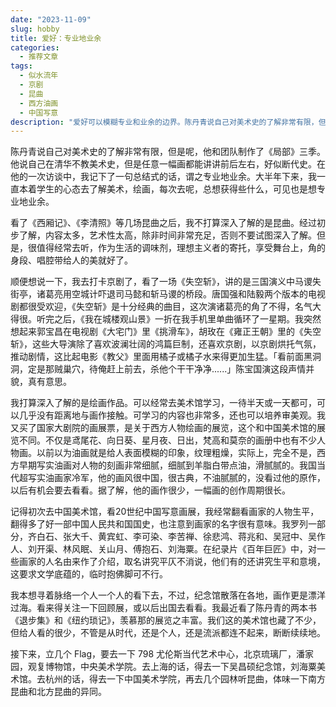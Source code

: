 ```yaml
---
date: "2023-11-09"
slug: hobby
title: 爱好：专业地业余
categories:
  - 推荐文章
tags:
  - 似水流年
  - 京剧
  - 昆曲
  - 西方油画
  - 中国写意
description: "爱好可以模糊专业和业余的边界。陈丹青说自己对美术史的了解非常有限，但是呢，他和团队制作了《局部》三季。他说自己在清华不教美术史，但是任意一幅画都能讲讲前后左右，好似断代史。在他的一次访谈中，我记下了一句总结式的话，谓之专业地业余。大半年下来，我一直本着学生的心态去了解美术，绘画，每次去呢，总想获得些什么，可见也是想专业地业余。"
---
```


陈丹青说自己对美术史的了解非常有限，但是呢，他和团队制作了《局部》三季。他说自己在清华不教美术史，但是任意一幅画都能讲讲前后左右，好似断代史。在他的一次访谈中，我记下了一句总结式的话，谓之专业地业余。大半年下来，我一直本着学生的心态去了解美术，绘画，每次去呢，总想获得些什么，可见也是想专业地业余。

看了《西厢记》、《李清照》等几场昆曲之后，我不打算深入了解的是昆曲。经过初步了解，内容太多，艺术性太高，除非时间非常充足，否则不要试图深入了解。但是，很值得经常去听，作为生活的调味剂，理想主义者的寄托，享受舞台上，角的身段、唱腔带给人的美就好了。

顺便想说一下，我去打卡京剧了，看了一场《失空斩》，讲的是三国演义中马谡失街亭，诸葛亮用空城计吓退司马懿和斩马谡的桥段。唐国强和陆毅两个版本的电视剧都很受欢迎，《失空斩》是十分经典的曲目，这次演诸葛亮的角了不得，名气大得很。听完之后，《我在城楼观山景》一折在我手机里单曲循环了一星期。我突然想起来郭宝昌在电视剧《大宅门》里《挑滑车》，胡玫在《雍正王朝》里的《失空斩》，这些大导演除了喜欢波澜壮阔的鸿篇巨制，还喜欢京剧，以京剧烘托气氛，推动剧情，这比起电影《教父》里面用橘子或橘子水来得更加生猛。「看前面黑洞洞，定是那贼巢穴，待俺赶上前去，杀他个干干净净......」陈宝国演这段声情并貌，真有意思。

我打算深入了解的是绘画作品。可以经常去美术馆学习，一待半天或一天都可，可以几乎没有距离地与画作接触。可学习的内容也非常多，还也可以培养审美观。我又买了国家大剧院的画展票，是关于西方人物绘画的展览，这个和中国美术馆的展览不同。不仅是鸢尾花、向日葵、星月夜、日出，梵高和莫奈的画册中也有不少人物画。以前以为油画就是给人表面模糊的印象，纹理粗燥，实际上，完全不是，西方早期写实油画对人物的刻画非常细腻，细腻到羊脂白带点油，滑腻腻的。我国当代超写实油画家冷军，他的画风很中国，很古典，不油腻腻的，没看过他的原作，以后有机会要去看看。据了解，他的画作很少，一幅画的创作周期很长。

记得初次去中国美术馆，看20世纪中国写意画展，我经常翻看画家的人物生平，翻得多了好一部中国人民共和国国史，也注意到画家的名字很有意味。我罗列一部分，齐白石、张大千、黄宾虹、李可染、李苦禅、徐悲鸿、蒋兆和、吴冠中、吴作人、刘开渠、林风眠、关山月、傅抱石、刘海粟。在纪录片《百年巨匠》中，对一些画家的人名由来作了介绍，取名讲究平仄不消说，他们有的还讲究生平和意境，这要求文学底蕴的，临时抱佛脚可不行。

我本想寻着脉络一个人一个人的看下去，不过，纪念馆散落在各地，画作更是漂洋过海。看来得关注一下回顾展，或以后出国去看看。我最近看了陈丹青的两本书《退步集》和《纽约琐记》，羡慕那的展览之丰富。我们这的美术馆也藏了不少，但给人看的很少，不管是从时代，还是个人，还是流派都连不起来，断断续续地。

接下来，立几个 Flag，要去一下 798 尤伦斯当代艺术中心，北京琉璃厂，潘家园，观复博物馆，中央美术学院。去上海的话，得去一下吴昌硕纪念馆，刘海粟美术馆。去杭州的话，得去一下中国美术学院，再去几个园林听昆曲，体味一下南方昆曲和北方昆曲的异同。
